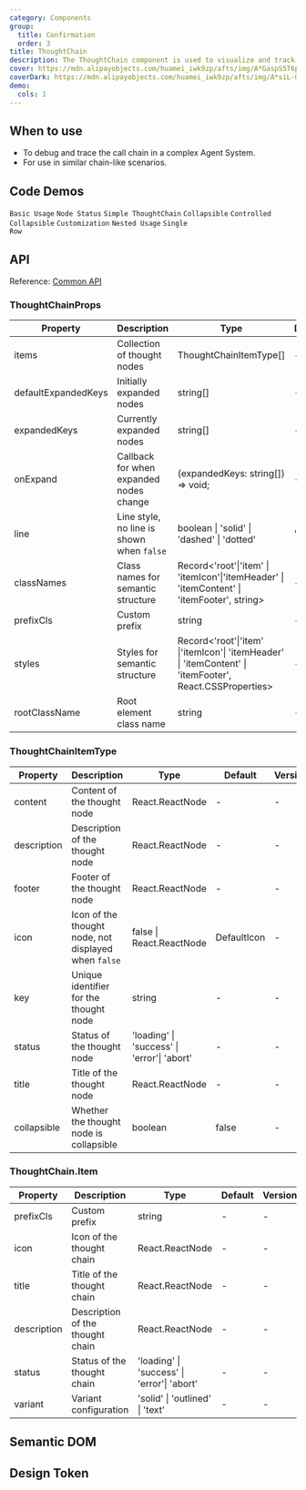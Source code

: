 ```yaml
---
category: Components
group:
  title: Confirmation
  order: 3
title: ThoughtChain
description: The ThoughtChain component is used to visualize and track the call chain of an Agent to Actions and Tools.
cover: https://mdn.alipayobjects.com/huamei_iwk9zp/afts/img/A*GaspS5T6proAAAAAAAAAAAAADgCCAQ/original
coverDark: https://mdn.alipayobjects.com/huamei_iwk9zp/afts/img/A*siL-Qpl794sAAAAAAAAAAAAADgCCAQ/original
demo:
  cols: 1
---
```


## When to use

- To debug and trace the call chain in a complex Agent System.
- For use in similar chain-like scenarios.

## Code Demos

<!-- prettier-ignore -->
<code src="./demo/basic.tsx" background="grey">Basic Usage</code>
<code src="./demo/status.tsx" background="grey">Node Status</code>
<code src="./demo/simple.tsx">Simple ThoughtChain</code>
<code src="./demo/collapsible.tsx" background="grey">Collapsible</code>
<code src="./demo/controlled-collapsible" background="grey">Controlled Collapsible</code>
<code src="./demo/customization.tsx" background="grey">Customization</code>
<code src="./demo/nested.tsx" background="grey">Nested Usage</code>
<code src="./demo/single-row.tsx" background="grey">Single Row</code>

## API

Reference: [Common API](/docs/react/common-props)

### ThoughtChainProps

| Property | Description | Type | Default | Version |
| --- | --- | --- | --- | --- |
| items | Collection of thought nodes | ThoughtChainItemType[] | - | - |
| defaultExpandedKeys | Initially expanded nodes | string[] | - | - |
| expandedKeys | Currently expanded nodes | string[] | - | - |
| onExpand | Callback for when expanded nodes change | (expandedKeys: string[]) => void; | - | - |
| line | Line style, no line is shown when `false` | boolean \| 'solid' \| 'dashed' \| 'dotted‌' | 'solid' | - |
| classNames | Class names for semantic structure | Record<'root'\|'item' \| 'itemIcon'\|'itemHeader' \| 'itemContent' \| 'itemFooter', string> | - | - |
| prefixCls | Custom prefix | string | - | - |
| styles | Styles for semantic structure | Record<'root'\|'item' \|'itemIcon'\| 'itemHeader' \| 'itemContent' \| 'itemFooter', React.CSSProperties> | - | - |
| rootClassName | Root element class name | string | - | - |

### ThoughtChainItemType

| Property | Description | Type | Default | Version |
| --- | --- | --- | --- | --- |
| content | Content of the thought node | React.ReactNode | - | - |
| description | Description of the thought node | React.ReactNode | - | - |
| footer | Footer of the thought node | React.ReactNode | - | - |
| icon | Icon of the thought node, not displayed when `false` | false \| React.ReactNode | DefaultIcon | - |
| key | Unique identifier for the thought node | string | - | - |
| status | Status of the thought node | 'loading' \| 'success' \| 'error'\| 'abort' | - | - |
| title | Title of the thought node | React.ReactNode | - | - |
| collapsible | Whether the thought node is collapsible | boolean | false | - |

### ThoughtChain.Item

| Property | Description | Type | Default | Version |
| --- | --- | --- | --- | --- |
| prefixCls | Custom prefix | string | - | - |
| icon | Icon of the thought chain | React.ReactNode | - | - |
| title | Title of the thought chain | React.ReactNode | - | - |
| description | Description of the thought chain | React.ReactNode | - | - |
| status | Status of the thought chain | 'loading' \| 'success' \| 'error'\| 'abort' | - | - |
| variant | Variant configuration | 'solid' \| 'outlined' \| 'text' | - | - |

## Semantic DOM

<code src="./demo/_semantic.tsx" simplify="true"></code>

## Design Token

<ComponentTokenTable component="ThoughtChain"></ComponentTokenTable>
